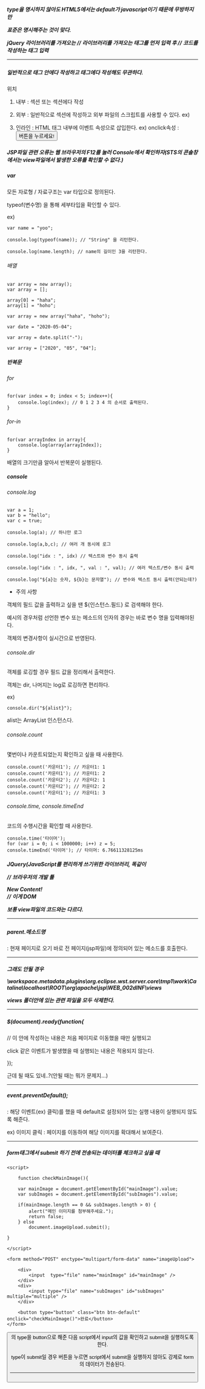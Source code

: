 ##### <script> 태그로 둘러싼 스크립트 언어다. 

<script type="text/javascript">

</script>

type을 명시하지 않아도 HTML5에서는 default가 javascript이기 때문에 무방하지만

표준은 명시해주는 것이 맞다.

jQuery 라이브러리를 가져오는 <script>태그를 먼저 써주고 그 밑에 코드를 작성하는 <Script>태그를 쓰자(그래야 둘다 인식한다.)

ex)

<head>
<script src="/resources/plugins/jQuery/jQuery-2.1.4.min.js"></script> // 라이브러리를 가져오는 태그를 먼저 입력 후
<script>
	var bno=10;
	
$.getJSON("/replies/all/"+bno, function(data) {
		console.log(data.length);
	});
</script>								// 코드를 작성하는 태그 입력

---

##### 일반적으로 <head> 태그 안에다 작성하고 <body> 태그에다 작성해도 무관하다.

위치

1. 내부 : <head>섹션 또는 <body>섹션에다 작성

2. 외부 : 일반적으로 <head>섹션에 작성하고 외부 파일의 스크립트를 사용할 수 있다.
	  ex) <script src="myscript.js"></script>

3. 인라인 : HTML 태그 내부에 이벤트 속성으로 삽입한다.
	    ex) onclick속성 :    <button type="button" onclick="alert('반갑습니다.')">버튼을 누르세요!</button>


##### JSP파일 관련 오류는 웹 브라우저의 F12를 눌러 Console에서 확인하자(STS의 콘솔창에서는 view파일에서 발생한 오류를 확인할 수 없다.)

##### var

모든 자로형 / 자료구조는 var 타입으로 정의된다.

typeof(변수명) 을 통해 세부타입을 확인할 수 있다.

ex)

	var name = "yoo";
	
	console.log(typeof(name)); // "String" 을 리턴한다.
	
	console.log(name.length); // name의 길이인 3을 리턴한다.
	
###### 배열

	var array = new array();
	var array = [];
	
	array[0] = "haha";
	array[1] = "hoho";
	
	var array = new array("haha", "hoho"); 
	
	var date = "2020-05-04";
	
	var array = date.split("-");
	
	var array = ["2020", "05", "04"];
	
##### 반복문

###### for

	for(var index = 0; index < 5; index++){
		console.log(index); // 0 1 2 3 4 의 순서로 출력된다.
	}
	

###### for-in

	for(var arrayIndex in array){
		console.log(array[arrayIndex]);
	}
	
배열의 크기만큼 알아서 반복문이 실행된다.

##### console

###### console.log

	var a = 1;
	var b = "hello";
	var c = true;

	console.log(a); // 하나만 로그
	
	console.log(a,b,c); // 여러 개 동시에 로그
	
	console.log("idx : ", idx) // 텍스트와 변수 동시 출력
	
	console.log("idx : ", idx, ", val : ", val); // 여러 텍스트/변수 동시 출력
	
	console.log("${a}는 숫자, ${b}는 문자열"); // 변수와 텍스트 동시 출력(안되는데?)
	
* 주의 사항

객체의 필드 값을 출력하고 싶을 땐 ${인스턴스.필드} 로 검색해야 한다.

예시의 경우처럼 선언한 변수 또는 메소드의 인자의 경우는 바로 변수 명을 입력해야된다.

객체의 변경사항이 실시간으로 반영된다.


###### console.dir

객체를 로깅할 경우 필드 값을 정리해서 출력한다.

객체는 dir, 나머지는 log로 로깅하면 편리하다.

ex)

	console.dir("${alist}");
	
alist는 ArrayList 인스턴스다.

###### console.count

몇번이나 카운트되었는지 확인하고 싶을 때 사용한다.

	console.count('카운터1'); // 카운터1: 1
	console.count('카운터1'); // 카운터1: 2
	console.count('카운터2'); // 카운터2: 1
	console.count('카운터2'); // 카운터2: 2
	console.count('카운터1'); // 카운터1: 3

###### console.time, console.timeEnd

코드의 수행시간을 확인할 때 사용한다.

	console.time('타이머');
	for (var i = 0; i < 1000000; i++) z = 5;
	console.timeEnd('타이머'); // 타이머: 6.76611328125ms


##### JQuery(JavaScript를 편리하게 쓰기위한 라이브러리, 똑같이 <script>태그 안에다 작성한다.)

###### 값 가져오는 방법

클래스 : $(".해당class");

아이디 : $("#해당id");

이름 : $('[name="해당name"]');

역할(role) : $("form[role='해당role']");


ex)

		function updateComment(commentIndex) {

			$.ajax({

				url : "./editComment",
				type : "POST",
				data : {
					commentIndex : commentIndex,
					comment : $("#updatedComment").val() // 이 부분
				},
				success : function(data) {

					if (data == "1") {
						alert("수정이 완료되었습니다.");
						getCommentList();
					}
				}
			});
		}
		
태그의 id 속성이 updatedComment인 태그의 값을 가져온다.


###### 주의사항



###### JQuery를 사용해 view에서 JSON객체를 받는 방법(getJSON(uri,function(data)) 메소드 사용)

$.getJSON("/replies/all/" + bno, function(data) {

	console.log(data.length);	

});

view이름이 test라면 path를 /test로 접근했을 때 /replies/all/해당bno로 접근해서 데이터를 가져온다는 의미다.


##### document



document.write(text) : text를 웹페이지에 띄운다.

document.getElementById(id) : id가 id인 요소(객체)를 가져온다.(String, list 처럼 다양한 자료형/자료구조가 리턴될 수 있다.)

document.form태그의id.submit() : 해당 id를 가지는 form태그를 전송한다.(버튼 없이 이렇게 메소드로 가능하다.)

document.ready : 안에 있는 소스는 페이지 이동과 동시에 실행된다.

	document.ready(
			function(){
				
				// 실행할 소스
			
			});



---

##### 자주 쓰이는 메소드들

location.href = "../review_edit/" + ${bean.reviewIndex} : 해당 URL로 이동시켜준다.(그냥 변수에 초기화 하는 것 같은데 메소드 처럼 작동한다.)

alert(text) : text를 메세지로 하는 경고창을 화면에 출력

confirm(text) : text를 메세지로 하는 창을 출력. 확인 / 취소를 누를 수 있고 true / false를 반환한다.

prompt(text, defaultText) : dialbox를 띄운다. 사용자가 입력한 텍스트를 반환한다.

text : 입력칸 위에 안내 메세지

defautText(선택) : 입력칸에 초기 메세지 출력

---

##### 페이지 최초 이동시 자동으로 functions을 실행하도록 하는 방법

			$(function() {

				getCommentList(1); // 실행할 메소드를 명시하면 된다.

			});

---

##### HTML 구성요소

요소(Elements) : 

HTML에서 시작 태그와 종료태그로 이루어진 모든 명령어들을 의미합니다.

태그(Tag) : 

요소(Elements)의 일부로 시작 태그와 종료 태그 두 종류가 있습니다.

속성(Attributes) : 

요소의 시작 태그 안에서 사용되는 것으로 좀 더 구체화된 명령어 체계를 의미합니다.

section : http://webdir.tistory.com/310

------

for/in loop

for(변수 in 객체) {} : 변수에 객체의 모든 속성이 하나씩 대입되면서 반복한다.


------

self.location = "path";

: 해당 path로 redirection 한다.

------


##### JSTL

<C:ooo> 태그를 사용하는 라이브러리

ex) 

<c:forEach></c:forEach> : <c:forEach items="${list}" var="boardVO"> 또는 <c:forEach begin="startNum" end="endNum"></c:forEach>


<c:if></c:if> : <c:if test="조건문"> true일경우 실행 </c:if>

<c:out></c:out> : <c:out value="출력할 값(3항 연산자 사용가능)"></c:out>

-----

메서드 선언

var methodName = function(params) {

	// executed statement

}

메서드를 재사용하기 위해서는 위와 같이 선언해야 한다.


-----

modal : 사용자의 입력을 독점하는 UI(팝업창)

modality : modal의 특성


-----


##### DOM(Document Object Model) : Java Script를 사용한 작업이 이루어지는 장소. Java Script로 하는 작업 = DOM API

ex)

// view code

<div id="container"></div>

// Java Script code

<script>
  var container = document.getElementById("container");
  container.innerHTML = "New Content!";
</script>


// 브라우저의 개발 툴

<div id="container">New Content!</div>  // 이게 DOM

보통 view파일의 코드와는 다르다.



-----

##### parent.메소드명

: 현재 페이지로 오기 바로 전 페이지(jsp파일)에 정의되어 있는 메소드를 호출한다.


-----

##### <script> 태그의 적절한 위치


단순 java script : <body> 최하단

jQuery : <head>

CSS : <head>

이유도 찾아서 확인하자


-----
##### js 파일 생성 방법(java script의 소스만 담겨져 있는 파일)

new > Java Script Source File 생성


-----

##### js 또는 css파일이 웹 브라우저에서 바로바로 적용되지 않을 때

<script>의 입력하는 경로의 마지막에 "?ver=1"을 추가해준다.(숫자는 아무거나 해도 상관 없다.)

브라우저가 기존 캐쉬에 있는 파일과 다른 파일로 인식해서 수정한 내용이 바로 적용된다.

ex)

<script type="text/javascript" src="/resources/js/upload.js?ver=1"></script>

그래도 안될 경우

\workspace\.metadata\.plugins\org.eclipse.wst.server.core\tmp1\work\Catalina\localhost\ROOT\org\apache\jsp\WEB_002dINF\views

views 폴더안에 있는 관련 파일을 모두 삭제한다.

-----

##### $(document).ready(function{

// 이 안에 작성하는 내용은 처음 페이지로 이동했을 때만 실행되고

click 같은 이벤트가 발생했을 때 실행되는 내용은 적용되지 않는다.

});

근데 될 때도 있네..?(안될 때는 뭐가 문제지...)

-----

##### event.preventDefault();

: 해당 이벤트(ex) 클릭)를 했을 때 default로 설정되어 있는 실행 내용이 실행되지 않도록 해준다.

ex) 이미지 클릭 : 페이지를 이동하여 해당 이미지를 확대해서 보여준다.

-----

##### form태그에서 submit 하기 전에 전송되는 데이터를 체크하고 싶을 때


	<script>
	
		function checkMainImage(){
		
		var mainImage = document.getElementById("mainImage").value;
		var subImages = document.getElementById("subImages").value;
		
		if(mainImage.length == 0 && subImages.length > 0) {
			alert("메인 이미지를 첨부해주세요.");
			return false;
		} else
			document.imageUpload.submit();
		
	}
	
	</script>

	<form method="POST" enctype="multipart/form-data" name="imageUpload">
		
		<div>
			<input  type="file" name="mainImage" id="mainImage" />
		</div>		
		<div>
			<input type="file" name="subImages" id="subImages" multiple="multiple" />
		</div>
		
		<button type="button" class="btn btn-default" onclick="checkMainImage()">완료</button>
	</form>
	
	

<button>의 type을 button으로 해준 다음 script에서 input의 값을 확인하고 submit을 실행하도록 한다.

type이 submit일 경우 버튼을 누르면 script에서 submit을 실행하지 않아도 강제로 form의 데이터가 전송된다.

---

##### <script> 태그 안에서 el, jquery 사용

<script> 태그 안에서도


	data : { clientID : "${bean.clientID}"},

와 같이 el표현으로 값을 가져올 수 있다.(controller에서 model.addAttribute("name", value)된 값을 사용하는 것이다.)

같은 문서 내에서 태그안에 작성하는 것이니까 당연히 되는 것이라고 생각하면 된다.(JQuery를 사용한 값도 가져올 수 있다.)

---

##### function 파라미터의 타입

			html += "<div><table class='table'><h6><strong>"
					+ data[i].clientID
					+ "</strong>&emsp;<a href='#' onClick='changeToTextArea("
					+ data[i].commentIndex
					+ ",\""
					+ data[i].comment // <- 이부분
					+ "\")'>수정</a>&emsp;<a href='#' onClick='deleteComment("
					+ data[i].commentIndex
					+ ")'>삭제</a></h6>";
					
					
data[i].comment가 숫자일 경우 int가 되고 문자일 경우 String이 된다.

하지만 두 경우 다 문자로 받아야 changeToTextArea메소드에서 파라미터로 사용할 수 있기 때문에

타입을 통일시키기 위해서 양 옆에 ""로 씌워준다.

"" 안에 ""를 작성하는 것이기 때문에 오류가 발생한다. 

이를 해결하는 방법으로 "를 문자로 인식하기 위해서 \(이스케이프문자)를 "앞에 입력해줘야 된다.

---

##### 따옴표 사용(태그의 속성)

	pagingHTML += "<c:if test="+pageMaker.prev+">"; // 오류난다.(못 읽는다.)

	pagingHTML += "<c:if test=true>"; // 이건 오류난다.(문법 오류)
	
뭐가 문젠지 확인하자.

---

##### 다른 URL로 이동하는 방법

	window.location = "URL";
	
	window.location.href = "URL";
	
	window.location.assign("URL");
	
	window.location.replace("URL");
	
	self.location = "URL";
	
	top.location = "URL";


window.location은 단순히 location만 사용해도 된다. 위 코드 중 첫 내게는 아래와 같이 사용이 가능하다.

	location = "URL";
	
	location.href = "URL";
	
	location.assign("URL");
	
	location.replace("URL");
	
참고사이트 : https://jamesdreaming.tistory.com/43
	
---

##### 현재 페이지 새로고침

	location.reload(true);

	location.href = location.href;

	history.go(0);

##### javascript: 기능

			<a class="btn btn-default" href="javascript:history.back();"
			role="button">뒤로</a>

javascript:history.back() : 이전페이지로 갈 수 있다.

javascript:history.forward() : 이후 페이지로 갈 수 있다.

javascript:history.go(page) : 원하는 만큼의 페이지로 이동할 수 있다.

page

양수 : 앞으로(forward를 원하는 만큼)

음수 : 뒤로(back을 원하는 만큼)

0 : 현재페이지 새로고침

---